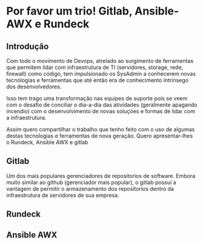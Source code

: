 # Por favor um trio! Gitlab, Ansible-AWX e Rundeck

## Introdução
Com todo o movimento de Devops, atrelado ao surgimento de ferramentas que permitem lidar com infraestrutura de TI (servidores, storage, rede, firewall) como código, tem impulsionado os SysAdmin a conhecerem novas tecnologias e ferramentas que até então era de conhecimento intrínsego dos desenvolvedores.

Isso tem trago uma transformação nas equipes de suporte pois se veem com o desafio de conciliar o dia-a-dia das atividades (geralmente apagando incendio) com o desenvolvimento de novas soluções e formas de lidar com a infraestrutura.

Assim quero compartilhar o trabalho que tenho feito com o uso de algumas destas tecnologias e ferramentas de nova geração. Quero apresentar-lhes o Rundeck, Ansible AWX e gitlab

## Gitlab
Um dos mais populares gerenciadores de repositorios de software. Embora muito similar ao github (gerenciador mais popular), o gitlab possui a vantagem de permitir o armazenamento dos repositorios dentro da infraestrutura de servidores de sua empresa.

## Rundeck

## Ansible AWX

